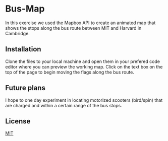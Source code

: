 # Bus-Map

In this exercise we used the Mapbox API to create an animated map that shows the stops along the bus route between MIT and Harvard in Cambridge. 

## Installation

Clone the files to your local machine and open them in your prefered code editor where you can preview the working map. Click on the text box on the top of the page to begin moving the flags along the bus route. 

## Future plans

I hope to one day experiment in locating motorized scooters (bird/spin) that are charged and within a certain range of the bus stops.

## License

[MIT](https://choosealicense.com/licenses/mit/)

